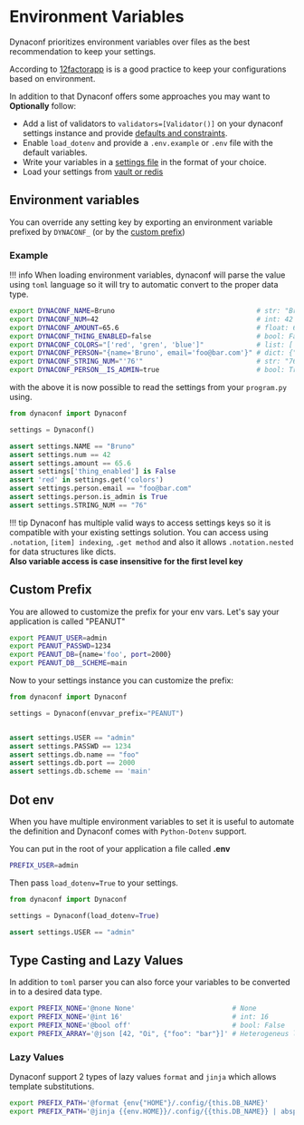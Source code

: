 # Environment Variables

Dynaconf prioritizes environment variables over files as the best recommendation to keep your settings.

According to [12factorapp](https://12factor.net) is is a good practice to keep your configurations based on environment.

In addition to that Dynaconf offers some approaches you may want to **Optionally** follow:

- Add a list of validators to `validators=[Validator()]` on your dynaconf settings instance and provide [defaults and constraints](/validation/).
- Enable `load_dotenv` and provide a `.env.example` or `.env` file with the default variables.
- Write your variables in a [settings file](/settings_files) in the format of your choice.
- Load your settings from [vault or redis](/secrets/)

## Environment variables

You can override any setting key by exporting an environment variable prefixed by `DYNACONF_` (or by the [custom prefix](configuration/#envvar_prefix))

### Example

!!! info
    When loading environment variables, dynaconf will parse the value using `toml` language
    so it will try to automatic convert to the proper data type.

```bash
export DYNACONF_NAME=Bruno                                   # str: "Bruno"
export DYNACONF_NUM=42                                       # int: 42
export DYNACONF_AMOUNT=65.6                                  # float: 65.6
export DYNACONF_THING_ENABLED=false                          # bool: False
export DYNACONF_COLORS="['red', 'gren', 'blue']"             # list: ['red', 'gren', 'blue']
export DYNACONF_PERSON="{name='Bruno', email='foo@bar.com'}" # dict: {"name": "Bruno", ...}
export DYNACONF_STRING_NUM="'76'"                            # str: "76"
export DYNACONF_PERSON__IS_ADMIN=true                        # bool: True (nested)
```

with the above it is now possible to read the settings from your `program.py` using.

```python
from dynaconf import Dynaconf

settings = Dynaconf()

assert settings.NAME == "Bruno"
assert settings.num == 42
assert settings.amount == 65.6
assert settings['thing_enabled'] is False
assert 'red' in settings.get('colors')
assert settings.person.email == "foo@bar.com"
assert settings.person.is_admin is True
assert settings.STRING_NUM == "76"
```

!!! tip
    Dynaconf has multiple valid ways to access settings keys so it is compatible with your 
    existing settings solution. You can access using `.notation`, `[item] indexing`, `.get method` 
    and also it allows `.notation.nested` for data structures like dicts.  
    **Also variable access is case insensitive for the first level key**

## Custom Prefix

You are allowed to customize the prefix for your env vars. Let's say your application
is called "PEANUT"

```bash
export PEANUT_USER=admin
export PEANUT_PASSWD=1234
export PEANUT_DB={name='foo', port=2000}
export PEANUT_DB__SCHEME=main
```

Now to your settings instance you can customize the prefix:

```py
from dynaconf import Dynaconf

settings = Dynaconf(envvar_prefix="PEANUT")


assert settings.USER == "admin"
assert settings.PASSWD == 1234
assert settings.db.name == "foo"
assert settings.db.port == 2000
assert settings.db.scheme == 'main'
```

## Dot env

When you have multiple environment variables to set it is useful to automate the definition
and Dynaconf comes with `Python-Dotenv` support.

You can put in the root of your application a file called **.env**

```bash
PREFIX_USER=admin
```

Then pass `load_dotenv=True` to your settings.

```py
from dynaconf import Dynaconf

settings = Dynaconf(load_dotenv=True)

assert settings.USER == "admin"
```

## Type Casting and Lazy Values

In addition to `toml` parser you can also force your variables to be converted
in to a desired data type.

```bash
export PREFIX_NONE='@none None'                        # None
export PREFIX_NONE='@int 16'                           # int: 16
export PREFIX_NONE='@bool off'                         # bool: False
export PREFIX_ARRAY='@json [42, "Oi", {"foo": "bar"}]' # Heterogeneus list
```

### Lazy Values

Dynaconf support 2 types of lazy values `format` and `jinja` which allows
template substitutions.

```bash
export PREFIX_PATH='@format {env{"HOME"}/.config/{this.DB_NAME}'
export PREFIX_PATH='@jinja {{env.HOME}}/.config/{{this.DB_NAME}} | abspath'
```

